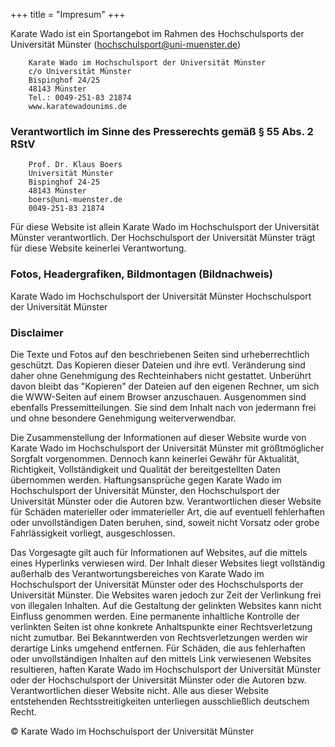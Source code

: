 +++
title = "Impresum"
+++

Karate Wado ist ein Sportangebot im Rahmen des Hochschulsports der Universität Münster (hochschulsport@uni-muenster.de)

```
    Karate Wado im Hochschulsport der Universität Münster
    c/o Universität Münster
    Bispinghof 24/25
    48143 Münster
    Tel.: 0049-251-83 21874
    www.karatewadounims.de

```

### Verantwortlich im Sinne des Presserechts gemäß § 55 Abs. 2 RStV

```
    Prof. Dr. Klaus Boers
    Universität Münster
    Bispinghof 24-25
    48143 Münster
    boers@uni-muenster.de
    0049-251-83 21874

```

Für diese Website ist allein Karate Wado im Hochschulsport der Universität Münster verantwortlich. Der Hochschulsport der Universität Münster trägt für diese Website keinerlei Verantwortung.

### Fotos, Headergrafiken, Bildmontagen (Bildnachweis)

Karate Wado im Hochschulsport der Universität Münster
Hochschulsport der Universität Münster

### Disclaimer

Die Texte und Fotos auf den beschriebenen Seiten sind urheberrechtlich geschützt. Das Kopieren dieser Dateien und ihre evtl. Veränderung sind daher ohne Genehmigung des Rechteinhabers nicht gestattet. Unberührt davon bleibt das "Kopieren" der Dateien auf den eigenen Rechner, um sich die WWW-Seiten auf einem Browser anzuschauen. Ausgenommen sind ebenfalls Pressemitteilungen. Sie sind dem Inhalt nach von jedermann frei und ohne besondere Genehmigung weiterverwendbar.

Die Zusammenstellung der Informationen auf dieser Website wurde von Karate Wado im Hochschulsport der Universität Münster mit größtmöglicher Sorgfalt vorgenommen. Dennoch kann keinerlei Gewähr für Aktualität, Richtigkeit, Vollständigkeit und Qualität der bereitgestellten Daten übernommen werden. Haftungsansprüche gegen Karate Wado im Hochschulsport der Universität Münster, den Hochschulsport der Universität Münster oder die Autoren bzw. Verantwortlichen dieser Website für Schäden materieller oder immaterieller Art, die auf eventuell fehlerhaften oder unvollständigen Daten beruhen, sind, soweit nicht Vorsatz oder grobe Fahrlässigkeit vorliegt, ausgeschlossen.

Das Vorgesagte gilt auch für Informationen auf Websites, auf die mittels eines Hyperlinks verwiesen wird. Der Inhalt dieser Websites liegt vollständig außerhalb des Verantwortungsbereiches von Karate Wado im Hochschulsport der Universität Münster oder des Hochschulsports der Universität Münster. Die Websites waren jedoch zur Zeit der Verlinkung frei von illegalen Inhalten. Auf die Gestaltung der gelinkten Websites kann nicht Einfluss genommen werden. Eine permanente inhaltliche Kontrolle der verlinkten Seiten ist ohne konkrete Anhaltspunkte einer Rechtsverletzung nicht zumutbar. Bei Bekanntwerden von Rechtsverletzungen werden wir derartige Links umgehend entfernen. Für Schäden, die aus fehlerhaften oder unvollständigen Inhalten auf den mittels Link verwiesenen Websites resultieren, haften Karate Wado im Hochschulsport der Universität Münster oder der Hochschulsport der Universität Münster oder die Autoren bzw. Verantwortlichen dieser Website nicht. Alle aus dieser Website entstehenden Rechtsstreitigkeiten unterliegen ausschließlich deutschem Recht.

© Karate Wado im Hochschulsport der Universität Münster
